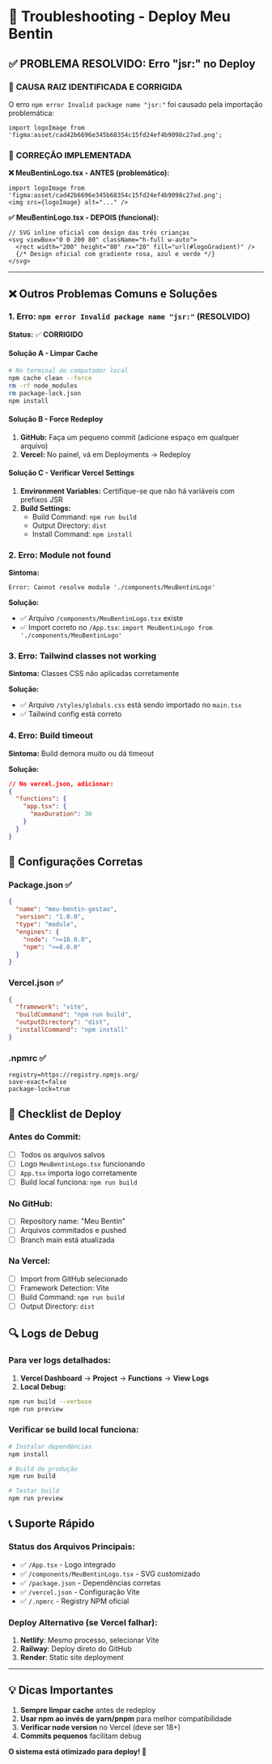 # 🔧 Troubleshooting - Deploy Meu Bentin

## ✅ PROBLEMA RESOLVIDO: Erro "jsr:" no Deploy

### 🎯 **CAUSA RAIZ IDENTIFICADA E CORRIGIDA**
O erro `npm error Invalid package name "jsr:"` foi causado pela importação problemática:
```tsx
import logoImage from 'figma:asset/cad42b6696e345b68354c15fd24ef4b9098c27ad.png';
```

### 🔧 **CORREÇÃO IMPLEMENTADA**
**❌ MeuBentinLogo.tsx - ANTES (problemático):**
```tsx
import logoImage from 'figma:asset/cad42b6696e345b68354c15fd24ef4b9098c27ad.png';
<img src={logoImage} alt="..." />
```

**✅ MeuBentinLogo.tsx - DEPOIS (funcional):**
```tsx
// SVG inline oficial com design das três crianças
<svg viewBox="0 0 200 80" className="h-full w-auto">
  <rect width="200" height="80" rx="20" fill="url(#logoGradient)" />
  {/* Design oficial com gradiente rosa, azul e verde */}
</svg>
```

---

## ❌ Outros Problemas Comuns e Soluções

### 1. Erro: `npm error Invalid package name "jsr:"` (RESOLVIDO)

**Status:** ✅ **CORRIGIDO**

#### Solução A - Limpar Cache
```bash
# No terminal do computador local
npm cache clean --force
rm -rf node_modules
rm package-lock.json
npm install
```

#### Solução B - Force Redeploy
1. **GitHub:** Faça um pequeno commit (adicione espaço em qualquer arquivo)
2. **Vercel:** No painel, vá em Deployments → Redeploy

#### Solução C - Verificar Vercel Settings
1. **Environment Variables:** Certifique-se que não há variáveis com prefixos JSR
2. **Build Settings:**
   - Build Command: `npm run build`
   - Output Directory: `dist`
   - Install Command: `npm install`

### 2. Erro: Module not found

**Sintoma:**
```
Error: Cannot resolve module './components/MeuBentinLogo'
```

**Solução:**
- ✅ Arquivo `/components/MeuBentinLogo.tsx` existe
- ✅ Import correto no `/App.tsx`: `import MeuBentinLogo from './components/MeuBentinLogo'`

### 3. Erro: Tailwind classes not working

**Sintoma:**
Classes CSS não aplicadas corretamente

**Solução:**
- ✅ Arquivo `/styles/globals.css` está sendo importado no `main.tsx`
- ✅ Tailwind config está correto

### 4. Erro: Build timeout

**Sintoma:**
Build demora muito ou dá timeout

**Solução:**
```json
// No vercel.json, adicionar:
{
  "functions": {
    "app.tsx": {
      "maxDuration": 30
    }
  }
}
```

## 🎯 Configurações Corretas

### Package.json ✅
```json
{
  "name": "meu-bentin-gestao",
  "version": "1.0.0",
  "type": "module",
  "engines": {
    "node": ">=18.0.0",
    "npm": ">=8.0.0"
  }
}
```

### Vercel.json ✅
```json
{
  "framework": "vite",
  "buildCommand": "npm run build",
  "outputDirectory": "dist",
  "installCommand": "npm install"
}
```

### .npmrc ✅
```
registry=https://registry.npmjs.org/
save-exact=false
package-lock=true
```

## 🚀 Checklist de Deploy

### Antes do Commit:
- [ ] Todos os arquivos salvos
- [ ] Logo `MeuBentinLogo.tsx` funcionando
- [ ] `App.tsx` importa logo corretamente
- [ ] Build local funciona: `npm run build`

### No GitHub:
- [ ] Repository name: "Meu Bentin"
- [ ] Arquivos commitados e pushed
- [ ] Branch main está atualizada

### Na Vercel:
- [ ] Import from GitHub selecionado
- [ ] Framework Detection: Vite
- [ ] Build Command: `npm run build`
- [ ] Output Directory: `dist`

## 🔍 Logs de Debug

### Para ver logs detalhados:
1. **Vercel Dashboard** → **Project** → **Functions** → **View Logs**
2. **Local Debug:**
```bash
npm run build --verbose
npm run preview
```

### Verificar se build local funciona:
```bash
# Instalar dependências
npm install

# Build de produção
npm run build

# Testar build
npm run preview
```

## 📞 Suporte Rápido

### Status dos Arquivos Principais:
- ✅ `/App.tsx` - Logo integrado
- ✅ `/components/MeuBentinLogo.tsx` - SVG customizado
- ✅ `/package.json` - Dependências corretas
- ✅ `/vercel.json` - Configuração Vite
- ✅ `/.npmrc` - Registry NPM oficial

### Deploy Alternativo (se Vercel falhar):
1. **Netlify**: Mesmo processo, selecionar Vite
2. **Railway**: Deploy direto do GitHub
3. **Render**: Static site deployment

---

## 💡 Dicas Importantes

1. **Sempre limpar cache** antes de redeploy
2. **Usar npm ao invés de yarn/pnpm** para melhor compatibilidade
3. **Verificar node version** no Vercel (deve ser 18+)
4. **Commits pequenos** facilitam debug

**O sistema está otimizado para deploy! 🎉**